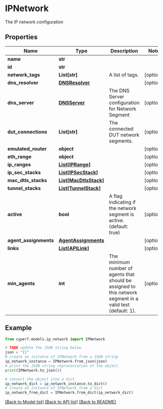 # IPNetwork

The IP network configuration

## Properties

Name | Type | Description | Notes
------------ | ------------- | ------------- | -------------
**name** | **str** |  | 
**id** | **str** |  | 
**network_tags** | **List[str]** | A list of tags. | [optional] 
**dns_resolver** | [**DNSResolver**](DNSResolver.md) |  | [optional] 
**dns_server** | [**DNSServer**](DNSServer.md) | The DNS Server configuration for Network Segment | [optional] 
**dut_connections** | **List[str]** | The connected DUT network segments. | [optional] 
**emulated_router** | **object** |  | [optional] 
**eth_range** | **object** |  | [optional] 
**ip_ranges** | [**List[IPRange]**](IPRange.md) |  | [optional] 
**ip_sec_stacks** | [**List[IPSecStack]**](IPSecStack.md) |  | [optional] 
**mac_dtls_stacks** | [**List[MacDtlsStack]**](MacDtlsStack.md) |  | [optional] 
**tunnel_stacks** | [**List[TunnelStack]**](TunnelStack.md) |  | [optional] 
**active** | **bool** | A flag indicating if the network segment is active.(default: true) | [optional] 
**agent_assignments** | [**AgentAssignments**](AgentAssignments.md) |  | [optional] 
**links** | [**List[APILink]**](APILink.md) |  | [optional] 
**min_agents** | **int** | The minimum number of agents that should be assigned to this network segment in a valid test (default: 1). | [optional] 

## Example

```python
from cyperf.models.ip_network import IPNetwork

# TODO update the JSON string below
json = "{}"
# create an instance of IPNetwork from a JSON string
ip_network_instance = IPNetwork.from_json(json)
# print the JSON string representation of the object
print(IPNetwork.to_json())

# convert the object into a dict
ip_network_dict = ip_network_instance.to_dict()
# create an instance of IPNetwork from a dict
ip_network_from_dict = IPNetwork.from_dict(ip_network_dict)
```
[[Back to Model list]](../README.md#documentation-for-models) [[Back to API list]](../README.md#documentation-for-api-endpoints) [[Back to README]](../README.md)



